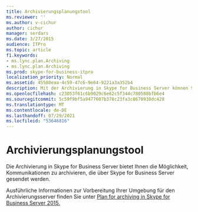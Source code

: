 ```yaml
---
title: Archivierungsplanungstool
ms.reviewer: ''
ms.author: v-cichur
author: cichur
manager: serdars
ms.date: 3/27/2015
audience: ITPro
ms.topic: article
f1.keywords:
- ms.lync.plan.Archiving
- ms.lync.plan.Archiving
ms.prod: skype-for-business-itpro
localization_priority: Normal
ms.assetid: 45580eaa-4c59-47c6-9e64-9221a3a352b4
description: Mit der Archivierung in Skype for Business Server können Sie Kommunikationen archivieren, die über Skype for Business Server gesendet werden.
ms.openlocfilehash: c23053f61c6b9029c6e62c5f344c780588bfb6e4
ms.sourcegitcommit: 5c59f9bf5a9477607b378c23fa3c8670930dc428
ms.translationtype: MT
ms.contentlocale: de-DE
ms.lasthandoff: 07/29/2021
ms.locfileid: "53646816"
---
```

# <a name="archiving-planning-tool"></a>Archivierungsplanungstool
 
Die Archivierung in Skype for Business Server bietet Ihnen die Möglichkeit, Kommunikationen zu archivieren, die über Skype for Business Server gesendet werden.
  
Ausführliche Informationen zur Vorbereitung Ihrer Umgebung für den Archivierungsserver finden Sie unter [Plan for archiving in Skype for Business Server 2015.](../../plan-your-deployment/archiving/archiving.md)
  
